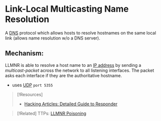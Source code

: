 
# Link-Local Multicasting Name Resolution
A [DNS](DNS.md) protocol which allows hosts to resolve hostnames on the same local link (allows name resolution w/o a DNS server).
## Mechanism:
LLMNR is able to resolve a host name to an [IP address](networking/OSI/IP-addresses.md) by sending a *multicast-packet* across the network to all listening interfaces. The packet asks each interface if they are the authoritative hostname.
- uses [UDP](/networking/protocols/UDP.md) `port 5355`

> [!Resources]
> - [Hacking Articles: Detailed Guide to Responder](https://www.hackingarticles.in/a-detailed-guide-on-responder-llmnr-poisoning/)

> [!Related]
> TTPs: [LLMNR Poisoning](cybersecurity/TTPs/exploitation/LLMNR-poisoning.md)